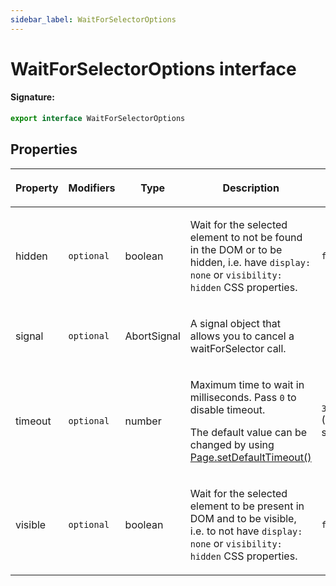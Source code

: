 ```yaml
---
sidebar_label: WaitForSelectorOptions
---
```


# WaitForSelectorOptions interface

#### Signature:

```typescript
export interface WaitForSelectorOptions
```

## Properties

<table><thead><tr><th>

Property

</th><th>

Modifiers

</th><th>

Type

</th><th>

Description

</th><th>

Default

</th></tr></thead>
<tbody><tr><td>

hidden

</td><td>

`optional`

</td><td>

boolean

</td><td>

Wait for the selected element to not be found in the DOM or to be hidden, i.e. have `display: none` or `visibility: hidden` CSS properties.

</td><td>

`false`

</td></tr>
<tr><td>

signal

</td><td>

`optional`

</td><td>

AbortSignal

</td><td>

A signal object that allows you to cancel a waitForSelector call.

</td><td>

</td></tr>
<tr><td>

timeout

</td><td>

`optional`

</td><td>

number

</td><td>

Maximum time to wait in milliseconds. Pass `0` to disable timeout.

The default value can be changed by using [Page.setDefaultTimeout()](./puppeteer.page.setdefaulttimeout.md)

</td><td>

`30_000` (30 seconds)

</td></tr>
<tr><td>

visible

</td><td>

`optional`

</td><td>

boolean

</td><td>

Wait for the selected element to be present in DOM and to be visible, i.e. to not have `display: none` or `visibility: hidden` CSS properties.

</td><td>

`false`

</td></tr>
</tbody></table>

